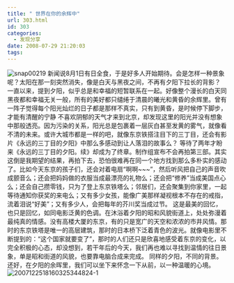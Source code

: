 ```yaml
---
title: " 世界在你的余辉中"
url: 303.html
id: 303
categories:
  - 发现分享
date: 2008-07-29 21:20:03
tags:
---
```


![snap00219](../../../images/2008/07/snap00219.jpg) 新闻说8月1日有日全食，于是好多人开始期待。会是怎样一种景象呢？太阳在那一刻突然消失，像是白天与黑夜之间，不再有夕阳下拉长的背影？ 一直以来，提到夕阳，似乎总是和幸福的短暂联系在一起。好像整个漫长的白天同黑夜都和幸福无关一般，所有的美好都只缱绻于清晨的曦光和黄昏的余辉里。曾有一阵子觉得每个阳光灿烂的日子都是那样不真实，只有到黄昏，是时候停下脚步，才能有清醒的宁静 不喜欢阴郁的天气才来到北京，却发现这里的阳光并没有想象中那般透亮。因为污染的关系，阳光总是包裹着一层灰白甚至发黄的雾气，就像看不清的未来。或许大城市都是一样的吧，就像东京铁搭注目下的三丁目，还会有影片《永远的三丁目的夕阳》中那么多感动到让人落泪的故事么？ 等待了两年才盼来《永远的三丁目的夕阳。续》却成为了终章。制作组宣布不会再拍第三部。其实这倒是我期望的结果，再拍下去，恐怕很难再在同一个地方找到那么多朴实的感动了。比如今天东京的孩子们，还会对着电扇“啊啊~~~”，然后听风把自己的声音吹成颤音么；还会把妈妈做的衣服当成最漂亮的礼物么；还会把“修养”当成美国点心么；还会自己攒零钱，只为了登上东京铁塔么；邻居们，还会聚集到你家里，一起等待通知你获奖的来电么；又有多少女孩，能像广美那样凝视根本不存在的戒指，流着泪说“好美”；又有多少人，会把每年的芥川奖当成过节。 这是最美的回忆，也只是回忆，如同电影泛黄的色调。在沐浴着夕阳的昭和风貌街道上，处处弥漫着最纯真的情感。没有高楼大厦的东京，有的只是宽广的天空和浓浓的市井风情。那时的东京铁塔是唯一的高层建筑，那时的日本桥下泛着青色的波光。就像电影里不断提到的：“这个国家就要变了”，那时的人们还只是欣喜地感受着东京的变化，以完全积极的心态，却没想到，若干年后的今天，我们再也难以寻找到温情的往日景象，单是昭和街道的风貌，也要靠电脑合成来完成。 同样的夕阳，不同的背景。还好，在夕阳的余晖里，我们可以坐下来怀念一下从前，以一种温暖的心境。 ![2007122518160325344824-1](../../../images/2008/07/2007122518160325344824-1.jpg)